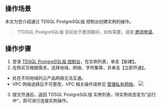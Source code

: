 ## 操作场景
本文为您介绍通过 TDSQL PostgreSQL版 控制台创建实例的操作。
>?TDSQL PostgreSQL版 目前处于邀测期间，如有需要，请提 [邀测申请](https://cloud.tencent.com/apply/p/foc4zrnpwp)。

## 操作步骤
1. 登录 [TDSQL PostgreSQL版 控制台](https://console.cloud.tencent.com/tbase/instance/list)，在实例列表，单击【新建】。
2. 在购买页根据需求，选择地域、网络、字符集等，并单击【立即开通】。
 - 处在不同地域的云产品网络无法互通。
 - VPC 网络选择后不可更改，VPC 相关操作请参见 [管理私有网络](https://cloud.tencent.com/document/product/215/36515)。
   ![](https://main.qcloudimg.com/raw/3bfc09abf242630ccfc56ce7c6f32874.png)
3. 提交开通后，返回 TDSQL PostgreSQL版 实例列表，待实例状态变为“运行中”，即可进行连接实例操作。
